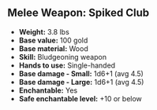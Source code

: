 ## Melee Weapon: Spiked Club
- **Weight:** 3.8 lbs
- **Base value:** 100 gold
- **Base material:** Wood
- **Skill:** Bludgeoning weapon
- **Hands to use:** Single-handed
- **Base damage - Small:** 1d6+1 (avg 4.5)
- **Base damage - Large:** 1d6+1 (avg 4.5)
- **Enchantable:** Yes
- **Safe enchantable level:** +10 or below
